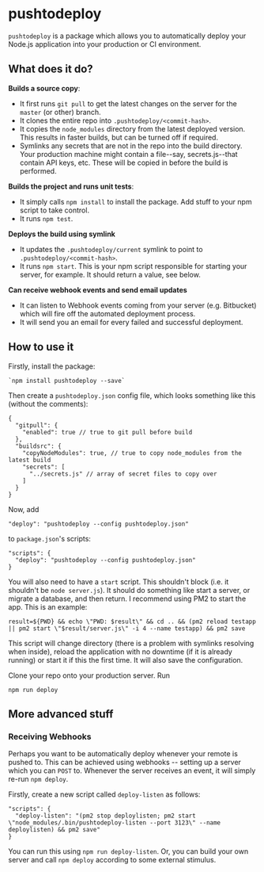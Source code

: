 # pushtodeploy

`pushtodeploy` is a package which allows you to automatically deploy your Node.js application into your production or CI environment.

## What does it do?

**Builds a source copy**:

* It first runs `git pull` to get the latest changes on the server for the `master` (or other) branch.
* It clones the entire repo into `.pushtodeploy/<commit-hash>`.
* It copies the `node_modules` directory from the latest deployed version. This results in faster builds, but can be turned off if required.
* Symlinks any secrets that are not in the repo into the build directory. Your production machine might contain a file--say, secrets.js--that contain API keys, etc. These will be copied in before the build is performed.

**Builds the project and runs unit tests**:

* It simply calls `npm install` to install the package. Add stuff to your npm script to take control.
* It runs `npm test`.

**Deploys the build using symlink**

* It updates the `.pushtodeploy/current` symlink to point to `.pushtodeploy/<commit-hash>`.
* It runs `npm start`. This is your npm script responsible for starting your server, for example. It should return a value, see below.

**Can receive webhook events and send email updates**

* It can listen to Webhook events coming from your server (e.g. Bitbucket) which will fire off the automated deployment process.
* It will send you an email for every failed and successful deployment.

## How to use it

Firstly, install the package:

    `npm install pushtodeploy --save`

Then create a `pushtodeploy.json` config file, which looks something like this (without the comments):

    {
      "gitpull": {
        "enabled": true // true to git pull before build
      },
      "buildsrc": {
        "copyNodeModules": true, // true to copy node_modules from the latest build
        "secrets": [
          "../secrets.js" // array of secret files to copy over
        ]
      }
    }

Now, add

    "deploy": "pushtodeploy --config pushtodeploy.json"

to `package.json`'s scripts:

    "scripts": {
      "deploy": "pushtodeploy --config pushtodeploy.json"
    }

You will also need to have a `start` script. This shouldn't block (i.e. it shouldn't be `node server.js`). It should do something like start a server, or migrate a database, and then return. I recommend using PM2 to start the app. This is an example:

    result=${PWD} && echo \"PWD: $result\" && cd .. && (pm2 reload testapp || pm2 start \"$result/server.js\" -i 4 --name testapp) && pm2 save

This script will change directory (there is a problem with symlinks resolving when inside), reload the application with no downtime (if it is already running) or start it if this the first time. It will also save the configuration.

Clone your repo onto your production server. Run

    npm run deploy

## More advanced stuff

### Receiving Webhooks

Perhaps you want to be automatically deploy whenever your remote is pushed to. This can be achieved using webhooks -- setting up a server which you can `POST` to. Whenever the server receives an event, it will simply re-run `npm deploy`.

Firstly, create a new script called `deploy-listen` as follows:

    "scripts": {
      "deploy-listen": "(pm2 stop deploylisten; pm2 start \"node_modules/.bin/pushtodeploy-listen --port 3123\" --name deploylisten) && pm2 save"
    }

You can run this using `npm run deploy-listen`. Or, you can build your own server
and call `npm deploy` according to some external stimulus.
